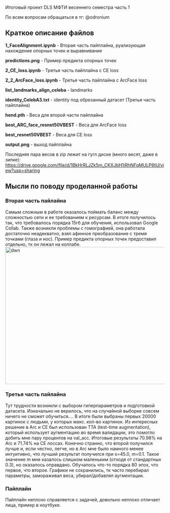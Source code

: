 Итоговый проект DLS МФТИ весеннего семестра часть 1

По всем вопросам обращаться в тг: @odronium

## Краткое описание файлов
**1_FaceAlignment.ipynb** - Вторая часть пайплайна, руализующая нахождение опорных точек и выравнивание

**predictions.png** - Пример предикта опорных точек

**2_CE_loss.ipynb** - Третья часть пайплайна с СЕ loss

**2_2_ArcFace_loss.ipynb** - Третья часть пайплайна с ArcFace loss

**list_landmarks_align_celeba** - landmarks

**identity_CelebA3.txt** - identity под обрезанный датасет (Третья часть пайплайна)

**hend.pth** - Веса для второй части пайплайна

**best_ARC_face_resnet50VBEST** - Веса для ArcFace loss 

**best_resnet50VBEST** - Веса для СЕ loss

**output.png** -  выход пайплайна

Последняя пара весов в zip лежит на гугл диске (много весят, даже в зипке): https://drive.google.com/file/d/1BkHrRLJZk5m_CKXJbH1iRhNFqMULP6tU/view?usp=sharing

## Мысли по поводу проделанной работы
### Вторая часть пайлайна
Самым сложным в работе оказалось поймать баланс между сложностью сети и ее требованиям к ресурсам. В итоге получилось так, что требовалось порядка 15гб для обучения, использовал Google Collab. Также возникли проблемы с гомографией, она работала достаточно неадекватно, взял афинное преобразование с тремя точками (глаза и нос). Пример предикта опорных точек предоставил отдельно, тк он лежал на коллабе. 
<img width="1182" height="433" alt="dwn" src="https://github.com/user-attachments/assets/e9136853-4987-476e-a531-9fb62e7619d5" />
### Третья часть пайлайна
Тут трудности возникли с выбором гиперпараметров и подготовкой датасета. Изначально не верилось, что на случайной выборке совсем ничего не сможет обучиться.... В итоге были выбраны первых 20000 картинок с людьми, у которых макс. кол-во картинок. Из интересных решение в Arc и CE был использован TTA (test-time augmentation), который использует аугментацию во время валидации, это помогло добить мне пару процентов на val_acc. Итоговые результаты 70.98% на Arc и 71.74% на CE лоссах. Конечно странно, что второй получился лучше и, если честно, легче, но в Arc мне было намного менее интуитивно, что лучший результат получился при s=45.0, m=0.1. Такое значение m мне казалось слишком маленьким (отходя от стандартных 0.3), но оказалось оправдано. Обучалось что-то порядка 80 эпох, что первое, что второе. Графики не сохранились, тк часто перебирал параметры, замораживал веса, убирал/добавлял аугментации. 
### Пайплайн
Пайплайн неплохо справляется с задачей, довольно неплохо отличает лица, пример в ноутбуке.
